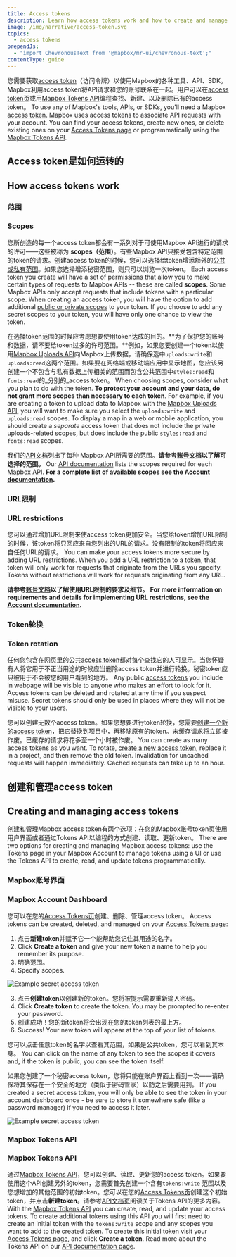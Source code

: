 ```yaml
---
title: Access tokens
description: Learn how access tokens work and how to create and manage your access tokens.
image: /img/narrative/access-token.svg
topics:
  - access tokens
prependJs:
  - "import ChevronousText from '@mapbox/mr-ui/chevronous-text';"
contentType: guide
---
```

您需要获取[access token](/help/glossary/access-token)（访问令牌）以使用Mapbox的各种工具、API、SDK。Mapbox利用access token将API请求和您的账号联系在一起。用户可以在[access token页](https://account.mapbox.com/access-tokens)或用[Mapbox Tokens API](https://docs.mapbox.com/api/accounts/#tokens)编程查找、新建、以及删除已有的access token。
To use any of Mapbox's tools, APIs, or SDKs, you'll need a Mapbox [access token](/help/glossary/access-token). Mapbox uses access tokens to associate API requests with your account. You can find your access tokens, create new ones, or delete existing ones on your [Access Tokens page](https://account.mapbox.com/access-tokens)  or programmatically using the [Mapbox Tokens API](https://docs.mapbox.com/api/accounts/#tokens).

## Access token是如何运转的
## How access tokens work

### 范围
### Scopes

您所创造的每一个access token都会有一系列对于可使用Mapbox API进行的请求的许可——这些被称为 **scopes（范围）**。有些Mapbox API只接受包含特定范围的token的请求。创建access token的时候，您可以选择给token增添额外的[公共或私有范围](/help/glossary/access-token)。如果您选择增添秘密范围，则只可以浏览一次token。
Each access token you create will have a set of permissions that allow you to make certain types of requests to Mapbox APIs -- these are called **scopes**. Some Mapbox APIs only accept requests that include tokens with a particular scope. When creating an access token, you will have the option to add additional [public or private scopes](/help/glossary/access-token) to your token. If you choose to add any secret scopes to your token, you will have only one chance to view the token.

在选择token范围的时候应考虑想要使用token达成的目的。**为了保护您的账号和数据，请不要给token过多的许可范围。**例如，如果您要创建一个token以使用[Mapbox Uploads API](https://docs.mapbox.com/api/maps/#uploads)向Mapbox上传数据，请确保选中`uploads:write`和`uploads:read`这两个范围。如果要在网络端或移动端应用中显示地图，您应该另创建一个不包含与私有数据上传相关的范围而包含公共范围中`styles:read`和`fonts:read`的_分别的_access token。
When choosing scopes, consider what you plan to do with the token. **To protect your account and your data, do not grant more scopes than necessary to each token**. For example, if you are creating a token to upload data to Mapbox with the [Mapbox Uploads API](https://docs.mapbox.com/api/maps/#uploads), you will want to make sure you select the `uploads:write` and `uploads:read` scopes. To display a map in a web or mobile application, you should create a _separate_ access token that does not include the private uploads-related scopes, but does include the public `styles:read` and `fonts:read` scopes.

我们的[API文档](https://docs.mapbox.com/api/)列出了每种 Mapbox API所需要的范围。**请参考[账号文档](/help/account/tokens/)以了解可选择的范围。**
Our [API documentation](https://docs.mapbox.com/api/) lists the scopes required for each Mapbox API. **For a complete list of available scopes see the [Account documentation](/help/account/tokens/).**


### URL限制
### URL restrictions

您可以通过增加URL限制来使access token更加安全。当您给token增加URL限制的时候，该token将只回应来自您列出的URL的请求。没有限制的token将回应来自任何URL的请求。
You can make your access tokens more secure by adding URL restrictions. When you add a URL restriction to a token, that token will only work for requests that originate from the URLs you specify. Tokens without restrictions will work for requests originating from any URL.

**请参考[账号文档](/help/account/tokens/)以了解使用URL限制的要求及细节。**
**For more information on requirements and details for implementing URL restrictions, see the [Account documentation](/help/account/tokens/).**


### Token轮换
### Token rotation

任何您包含在网页里的公共[access token](/help/glossary/access-token)都对每个查找它的人可显示。当您怀疑有人将它用于不正当用途的时候应当删除access token并进行轮换。秘密token应只被用于不会被您的用户看到的地方。
Any public [access tokens](/help/glossary/access-token) you include in webpage will be visible to anyone who makes an effort to look for it. Access tokens can be deleted and rotated at any time if you suspect misuse. Secret tokens should only be used in places where they will not be visible to your users.

您可以创建无数个access token。如果您想要进行token轮换，您需要[创建一个新的access token](#creating-and-managing-access-tokens)，把它替换到项目中，再移除原有的token。未缓存请求将立即被作废。已缓存的请求将花多至一个小时被作废。
You can create as many access tokens as you want. To rotate, [create a new access token](#creating-and-managing-access-tokens), replace it in a project, and then remove the old token. Invalidation for uncached requests will happen immediately. Cached requests can take up to an hour.


## 创建和管理access token
## Creating and managing access tokens

创建和管理Mapbox access token有两个选项：在您的Mapbox账号token页使用用户界面或者通过Tokens API以编程的方式创建、读取、更新token。
There are two options for creating and managing Mapbox access tokens: use the Tokens page in your Mapbox Account to manage tokens using a UI or use the Tokens API to create, read, and update tokens programmatically.  

### Mapbox账号界面
### Mapbox Account Dashboard

您可以在您的[Access Tokens页](https://account.mapbox.com/access-tokens)创建、删除、管理access token。
Access tokens can be created, deleted, and managed on your [Access Tokens page](https://account.mapbox.com/access-tokens):

1. 点击**新建token**并赋予它一个能帮助您记住其用途的名字。
1. Click **Create a token** and give your new token a name to help you remember its purpose.
2. 明确范围。
2. Specify scopes.

![Example secret access token](/help/img/account/access-token-scopes.png)

3. 点击**创建token**以创建新的token。您将被提示需要重新输入密码。
3. Click **Create token** to create the token. You may be prompted to re-enter your password.
4. 创建成功！您的新token将会出现在您的token列表的最上方。
4. Success! Your new token will appear at the top of your list of tokens.

您可以点击任意token的名字以查看其范围，如果是公共token，您可以看到其本身。
You can click on the name of any token to see the scopes it covers and, if the token is public, you can see the token itself.

如果您创建了一个秘密access token，您将只能在账户界面上看到一次——请确保将其保存在一个安全的地方（类似于密码管家）以防之后需要用到。
If you created a secret access token, you will only be able to see the token in your account dashboard once - be sure to store it somewhere safe (like a password manager) if you need to access it later.

![Example secret access token](/help/img/account/example-access-token.png)


### Mapbox Tokens API
### Mapbox Tokens API

通过[Mapbox Tokens API](https://docs.mapbox.com/api/accounts/#tokens)，您可以创建、读取、更新您的access token。如果要使用这个API创建另外的token，您需要首先创建一个含有`tokens:write` 范围以及您想增加的其他范围的初始token。您可以在您的[Access Tokens页](https://account.mapbox.com/access-tokens)创建这个初始token，并点击**新建token**。请参考[API文档页](https://docs.mapbox.com/api/)阅读关于Tokens API的更多内容。
With the [Mapbox Tokens API](https://docs.mapbox.com/api/accounts/#tokens) you can create, read, and update your access tokens. To create additional tokens using this API you will first need to create an initial token with the `tokens:write` scope and any scopes you want to add to the created token. To create this initial token visit your [Access Tokens page](https://account.mapbox.com/access-tokens), and click **Create a token**. Read more about the Tokens API on our [API documentation page](https://docs.mapbox.com/api/).
